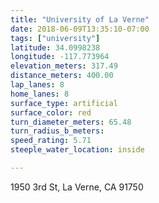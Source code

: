 ```yaml
---
title: "University of La Verne"
date: 2018-06-09T13:35:10-07:00
tags: ["university"]
latitude: 34.0998238
longitude: -117.773964
elevation_meters: 317.49
distance_meters: 400.00
lap_lanes: 8
home_lanes: 8
surface_type: artificial
surface_color: red
turn_diameter_meters: 65.48
turn_radius_b_meters: 
speed_rating: 5.71
steeple_water_location: inside

---
```

1950 3rd St, La Verne, CA 91750
<!--more-->
